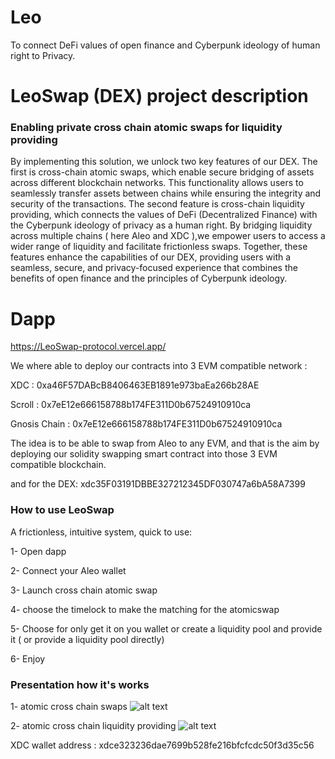 # Leo

To connect DeFi values of open finance and Cyberpunk ideology of human right to Privacy.

# LeoSwap (DEX) project description

### Enabling private cross chain atomic swaps for liquidity providing 
By implementing this solution, we unlock two key features of our DEX. The first is cross-chain atomic swaps, which enable secure bridging of assets across different blockchain networks. This functionality allows users to seamlessly transfer assets between chains while ensuring the integrity and security of the transactions.
The second feature is cross-chain liquidity providing, which connects the values of DeFi (Decentralized Finance) with the Cyberpunk ideology of privacy as a human right. By bridging liquidity across multiple chains ( here Aleo and XDC ),we empower users to access a wider range of liquidity and facilitate frictionless swaps. 
Together, these features enhance the capabilities of our DEX, providing users with a seamless, secure, and privacy-focused experience that combines the benefits of open finance and the principles of Cyberpunk ideology.

# Dapp 
https://LeoSwap-protocol.vercel.app/


We where able to deploy our contracts into 3 EVM compatible network : 

XDC : 0xa46F57DABcB8406463EB1891e973baEa266b28AE

Scroll :  0x7eE12e666158788b174FE311D0b67524910910ca

Gnosis Chain : 0x7eE12e666158788b174FE311D0b67524910910ca


The idea is to be able to swap from Aleo to any EVM, and that is the aim by deploying our solidity swapping smart contract into those 3 EVM compatible blockchain. 

and for the DEX:
xdc35F03191DBBE327212345DF030747a6bA58A7399

### How to use LeoSwap

A frictionless, intuitive system, quick to use: 

1- Open dapp

2-  Connect your Aleo wallet 

3- Launch cross chain atomic swap

4- choose the timelock to make the matching for the atomicswap 

5- Choose for only get it on you wallet or create a liquidity pool and provide it ( or provide a liquidity pool directly)

6- Enjoy

### Presentation how it's works

1- atomic cross chain swaps
![alt text](https://github.com/AtomicZK/atomiczk-protocol/blob/main/Figure%20%231%20-%20Cross-chain%20Atomic%20Swaps.png)


2- atomic cross chain liquidity providing
![alt text](https://github.com/AtomicZK/atomiczk-protocol/blob/main/Figure%20%231%20-%20Cross-chain%20Atomic%20Swaps.png)

XDC wallet address : xdce323236dae7699b528fe216bfcfcdc50f3d35c56
